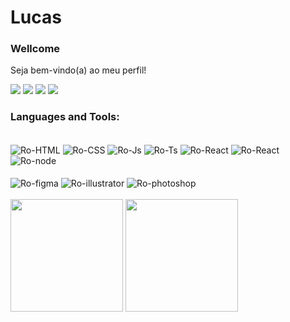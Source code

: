 
<h1>Lucas</h1>

### Wellcome

Seja bem-vindo(a) ao meu perfil!

[![](https://visitor-badge.glitch.me/badge?page_id=lucasdzuc.visitor-badge)](https://github.com/lucasdzuc)
[![](https://img.shields.io/badge/-LinkedIn-0077b5?style=flat-square&logo=Linkedin&logoColor=white)](https://www.linkedin.com/in/lucas-andrade-322634a8)
[![](https://img.shields.io/badge/-Instagram-c13584?style=flat-square&logo=Instagram&logoColor=white)](https://www.instagram.com/lda.designer)
[![](https://img.shields.io/badge/-Dribbble-ea4c89?style=flat-square&logo=Dribbble&logoColor=white)](https://dribbble.com/lucasdzuc)

<!-- [<img src="https://github-readme-stats.vercel.app/api?username=lucasdzuc&amp;hide=%5B%22issues%22,%22prs%22,%22contribs%22%5D&amp;show_icons=true&amp;theme=default" >](https://github.com/lucasdzuc/) -->

### Languages and Tools:
<div style="display: inline_block"><br>
  <img align="center" alt="Ro-HTML" src="https://img.shields.io/badge/HTML5-E34F26?style=for-the-badge&logo=html5&logoColor=white">
  <img align="center" alt="Ro-CSS"  src="https://img.shields.io/badge/CSS3-1572B6?style=for-the-badge&logo=css3&logoColor=white">
  <img align="center" alt="Ro-Js" src="https://img.shields.io/badge/JavaScript-F7DF1E?style=for-the-badge&logo=javascript&logoColor=black">
  <img align="center" alt="Ro-Ts" src="https://img.shields.io/badge/TypeScript-007ACC?style=for-the-badge&logo=typescript&logoColor=white">
  <img align="center" alt="Ro-React" src="https://img.shields.io/badge/React-20232A?style=for-the-badge&logo=react&logoColor=61DAFB">
  <img align="center" alt="Ro-React" src="https://img.shields.io/badge/React_Native-20232A?style=for-the-badge&logo=react&logoColor=61DAFB">
  <img  align="center" alt="Ro-node" src="https://img.shields.io/badge/Node.js-43853D?style=for-the-badge&logo=node.js&logoColor=white"/> 
  <br>
  <br>
  
  <img  align="center" alt="Ro-figma" src="https://img.shields.io/badge/Figma-a259ff?style=for-the-badge&logo=figma&logoColor=white"/>
  <img  align="center" alt="Ro-illustrator" src="https://img.shields.io/badge/Illustrator-ff9b00?style=for-the-badge&logo=AdobeIllustrator&logoColor=white"/>
  <img  align="center" alt="Ro-photoshop" src="https://img.shields.io/badge/Photoshop-00c8ff?style=for-the-badge&logo=AdobePhotoshop&logoColor=white"/>
  
 <br/>
 <br/>
</div>

<div>
  <img height="180em" src="https://github-readme-stats.vercel.app/api?username=lucasdzuc&show_icons=true&theme=dracula&include_all_commits=true&count_private=true"/>
  <img height="180em" src="https://github-readme-stats.vercel.app/api/top-langs/?username=lucasdzuc&layout=compact&langs_count=7&theme=dracula"/>
</div>





<!--
**lucasdzuc/lucasdzuc** is a ✨ _special_ ✨ repository because its `README.md` (this file) appears on your GitHub profile.

Here are some ideas to get you started:

- 🔭 I’m currently working on ...
- 🌱 I’m currently learning ...
- 👯 I’m looking to collaborate on ...
- 🤔 I’m looking for help with ...
- 💬 Ask me about ...
- 📫 How to reach me: ...
- 😄 Pronouns: ...
- ⚡ Fun fact: ...
-->
<!--
[![](https://img.shields.io/badge/-Lucas_Andrade-6633cc?style=flat-square&labelColor=6633cc&logo=linkedin&logoColor=white)](https://www.linkedin.com/in/lucas-andrade-322634a8/)
-->
